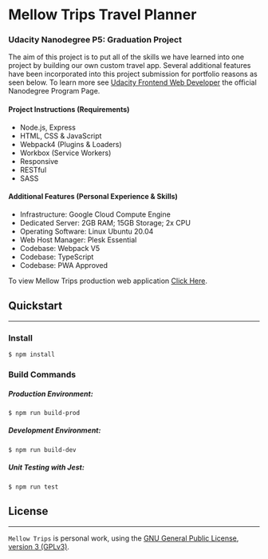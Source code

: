 # Mellow Trips Travel Planner

### Udacity Nanodegree P5: Graduation Project

The aim of this project is to put all of the skills we have learned into one project by building our own custom travel app. Several additional features have been incorporated into this project submission for portfolio reasons as seen below. To learn more see [Udacity Frontend Web Developer](https://www.udacity.com/course/front-end-web-developer-nanodegree--nd0011) the official Nanodegree Program Page.

#### Project Instructions (Requirements)

- Node.js, Express
- HTML, CSS & JavaScript
- Webpack4 (Plugins & Loaders)
- Workbox (Service Workers)
- Responsive
- RESTful
- SASS

#### Additional Features (Personal Experience & Skills)

* Infrastructure: Google Cloud Compute Engine
* Dedicated Server: 2GB RAM; 15GB Storage; 2x CPU
* Operating Software: Linux Ubuntu 20.04
* Web Host Manager: Plesk Essential
* Codebase: Webpack V5
* Codebase: TypeScript
* Codebase: PWA Approved

To view Mellow Trips production web application [Click Here](https://mellowtrips.founddesigns.app/).

## Quickstart
-------------

### Install

```
$ npm install
```

### Build Commands

##### Production Environment:

```
$ npm run build-prod
```

##### Development Environment:

```
$ npm run build-dev
```

##### Unit Testing with Jest:

```
$ npm run test
```

## License
----------

`Mellow Trips` is personal work, using the [GNU General Public License, version 3 (GPLv3)](https://www.gnu.org/licenses/gpl-3.0.html).